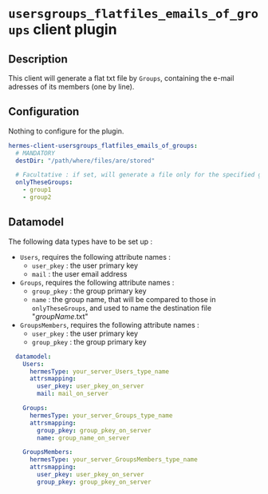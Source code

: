 <!--
Hermes : Change Data Capture (CDC) tool from any source(s) to any target
Copyright (C) 2023 INSA Strasbourg

This file is part of Hermes.

Hermes is free software: you can redistribute it and/or modify
it under the terms of the GNU General Public License as published by
the Free Software Foundation, either version 3 of the License, or
(at your option) any later version.

Hermes is distributed in the hope that it will be useful,
but WITHOUT ANY WARRANTY; without even the implied warranty of
MERCHANTABILITY or FITNESS FOR A PARTICULAR PURPOSE. See the
GNU General Public License for more details.

You should have received a copy of the GNU General Public License
along with Hermes. If not, see <https://www.gnu.org/licenses/>.
-->

# `usersgroups_flatfiles_emails_of_groups` client plugin

## Description

This client will generate a flat txt file by `Groups`, containing the e-mail adresses of its members (one by line).

## Configuration

Nothing to configure for the plugin.

```yaml
hermes-client-usersgroups_flatfiles_emails_of_groups:
  # MANDATORY
  destDir: "/path/where/files/are/stored"

  # Facultative : if set, will generate a file only for the specified group names in list
  onlyTheseGroups:
    - group1
    - group2
```

## Datamodel

The following data types have to be set up :

- `Users`, requires the following attribute names :
  - `user_pkey` : the user primary key
  - `mail` : the user email address
- `Groups`, requires the following attribute names :
  - `group_pkey` : the group primary key
  - `name` : the group name, that will be compared to those in `onlyTheseGroups`, and used to name the destination file "*groupName*.txt"
- `GroupsMembers`, requires the following attribute names :
  - `user_pkey` : the user primary key
  - `group_pkey` : the group primary key

```yaml
  datamodel:
    Users:
      hermesType: your_server_Users_type_name
      attrsmapping:
        user_pkey: user_pkey_on_server
        mail: mail_on_server

    Groups:
      hermesType: your_server_Groups_type_name
      attrsmapping:
        group_pkey: group_pkey_on_server
        name: group_name_on_server

    GroupsMembers:
      hermesType: your_server_GroupsMembers_type_name
      attrsmapping:
        user_pkey: user_pkey_on_server
        group_pkey: group_pkey_on_server
```
